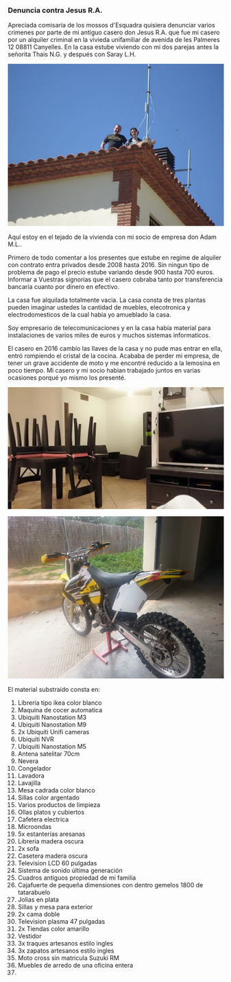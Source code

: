 ### Denuncia contra Jesus R.A.

Apreciada comisaria de los mossos d'Esquadra quisiera denunciar varios crimenes por parte de mi antiguo casero don Jesus R.A. que fue mi casero por un alquiler criminal en la vivieda unifamiliar de avenida de les Palmeres 12 08811 Canyelles. En la casa estube viviendo con mi dos parejas antes la señorita Thais N.G. y después con Saray L.H.

![](Images/200858_1988729160453_1705364_o.jpg)

Aquí estoy en el tejado de la vivienda con mi socio de empresa don Adam M.L..

Primero de todo comentar a los presentes que estube en regime de alquiler con contrato entra privados desde 2008 hasta 2016. Sin ningun tipo de problema de pago el precio estube variando desde 900 hasta 700 euros. Informar a Vuestras signorias que el casero cobraba tanto por transferencia bancaria cuanto por dinero en efectivo. 

La casa fue alquilada totalmente vacia. La casa consta de tres plantas pueden imaginar ustedes la cantidad de muebles, elecotronica y electrodomesticos de la cual había yo amueblado la casa.

Soy empresario de telecomunicaciones y en la casa había material para instalaciones de varios miles de euros y muchos sistemas informaticos.

El casero en 2016 cambío las llaves de la casa y no pude mas entrar en ella, entró rompiendo el cristal de la cocina. Acababa de perder mi empresa, de tener un grave accidente de moto y me encontré reducido a la lemosina en poco tiempo. Mi casero y mi socio habian trabajado juntos en varias ocasiones porqué yo mismo los presenté.

![r ](../Images/35299207_456863851422799_639551734527557632_n.jpg)

![](Images/20130304_151222.jpg)

El material substraido consta en:

1. Libreria tipo ikea color blanco
2. Maquina de cocer automatica
3. Ubiquiti Nanostation M3 
4. Ubiquiti Nanostation M9
5. 2x Ubiquiti Unifi cameras
6. Ubiquiti NVR
7. Ubiquiti Nanostation M5
8. Antena satelitar 70cm
9. Nevera 
10. Congelador
11. Lavadora
12. Lavajilla
13. Mesa cadrada color blanco
14. Sillas color argentado
15. Varios productos de limpieza 
16. Ollas platos y cubiertos
17. Cafetera electrica
18. Microondas 
19. 5x estanterias aresanas 
20. Libreria madera oscura
21. 2x sofa
22.  Casetera madera oscura
23. Television LCD 60 pulgadas
24. Sistema de sonido última generación
25. Cuadros antiguos propiedad de mi familia
26. Cajafuerte de pequeña dimensiones con dentro gemelos 1800 de tatarabuelo
27. Jolias en plata
28. Sillas y mesa para exterior
29. 2x cama doble
30. Television plasma 47 pulgadas
31. 2x Tiendas color amarillo
32. Vestidor
33. 3x traques artesanos estilo ingles 
34. 3x zapatos artesanos estilo ingles
35. Moto cross sin matricula Suzuki RM
36. Muebles de arredo de una oficina entera
37. 